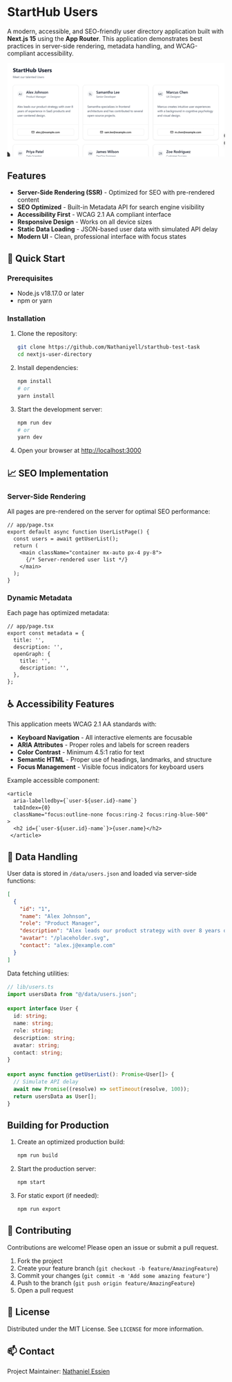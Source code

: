 
# StartHub Users

A modern, accessible, and SEO-friendly user directory application built with **Next.js 15** using the **App Router**. This application demonstrates best practices in server-side rendering, metadata handling, and WCAG-compliant accessibility.

![Project Preview](/public/users-ss.png)

## Features

- **Server-Side Rendering (SSR)** - Optimized for SEO with pre-rendered content
- **SEO Optimized** - Built-in Metadata API for search engine visibility
- **Accessibility First** - WCAG 2.1 AA compliant interface
- **Responsive Design** - Works on all device sizes
- **Static Data Loading** - JSON-based user data with simulated API delay
- **Modern UI** - Clean, professional interface with focus states

## 🚀 Quick Start

### Prerequisites

- Node.js v18.17.0 or later
- npm or yarn

### Installation

1. Clone the repository:
   ```bash
   git clone https://github.com/Nathaniyell/starthub-test-task
   cd nextjs-user-directory
   ```

2. Install dependencies:
   ```bash
   npm install
   # or
   yarn install
   ```

3. Start the development server:
   ```bash
   npm run dev
   # or
   yarn dev
   ```

4. Open your browser at [http://localhost:3000](http://localhost:3000)


## 📈 SEO Implementation

### Server-Side Rendering
All pages are pre-rendered on the server for optimal SEO performance:

```tsx
// app/page.tsx
export default async function UserListPage() {
  const users = await getUserList();
  return (
    <main className="container mx-auto px-4 py-8">
      {/* Server-rendered user list */}
    </main>
  );
}
```

### Dynamic Metadata
Each page has optimized metadata:

```tsx
// app/page.tsx
export const metadata = {
  title: '',
  description: '',
  openGraph: {
    title: '',
    description: '',
  },
};
```

## ♿ Accessibility Features

This application meets WCAG 2.1 AA standards with:

- **Keyboard Navigation** - All interactive elements are focusable
- **ARIA Attributes** - Proper roles and labels for screen readers
- **Color Contrast** - Minimum 4.5:1 ratio for text
- **Semantic HTML** - Proper use of headings, landmarks, and structure
- **Focus Management** - Visible focus indicators for keyboard users

Example accessible component:

```tsx
<article 
  aria-labelledby={`user-${user.id}-name`}
  tabIndex={0}
  className="focus:outline-none focus:ring-2 focus:ring-blue-500"
>
  <h2 id={`user-${user.id}-name`}>{user.name}</h2>
 </article>
```

## 📂 Data Handling

User data is stored in `/data/users.json` and loaded via server-side functions:

```json
[
  {
    "id": "1",
    "name": "Alex Johnson",
    "role": "Product Manager",
    "description": "Alex leads our product strategy with over 8 years of experience...",
    "avatar": "/placeholder.svg",
    "contact": "alex.j@example.com"
  }
]
```

Data fetching utilities:

```ts
// lib/users.ts
import usersData from "@/data/users.json";

export interface User {
  id: string;
  name: string;
  role: string;
  description: string;
  avatar: string;
  contact: string;
}

export async function getUserList(): Promise<User[]> {
  // Simulate API delay
  await new Promise((resolve) => setTimeout(resolve, 100));
  return usersData as User[];
}
```

## Building for Production

1. Create an optimized production build:
   ```bash
   npm run build
   ```

2. Start the production server:
   ```bash
   npm start
   ```

3. For static export (if needed):
   ```bash
   npm run export
   ```

## 🤝 Contributing

Contributions are welcome! Please open an issue or submit a pull request.

1. Fork the project
2. Create your feature branch (`git checkout -b feature/AmazingFeature`)
3. Commit your changes (`git commit -m 'Add some amazing feature'`)
4. Push to the branch (`git push origin feature/AmazingFeature`)
5. Open a pull request

## 📜 License

Distributed under the MIT License. See `LICENSE` for more information.

## 📫 Contact

Project Maintainer: [Nathaniel Essien](mailto:essien.nathan@yahoo.com)
